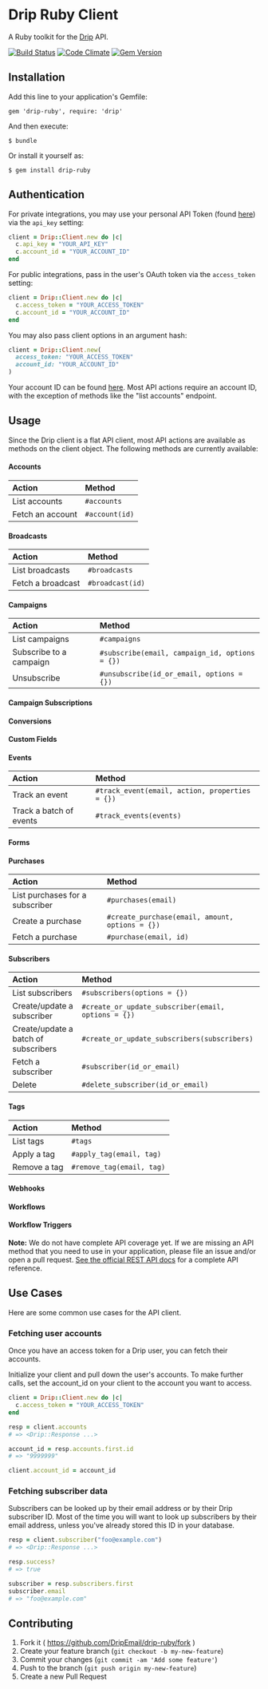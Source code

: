 # Drip Ruby Client

A Ruby toolkit for the [Drip](https://www.getdrip.com/) API.

[![Build Status](https://travis-ci.org/DripEmail/drip-ruby.svg?branch=master)](https://travis-ci.org/DripEmail/drip-ruby)
[![Code Climate](https://codeclimate.com/github/DripEmail/drip-ruby/badges/gpa.svg)](https://codeclimate.com/github/DripEmail/drip-ruby)
[![Gem Version](https://badge.fury.io/rb/drip-ruby.svg)](https://badge.fury.io/rb/drip-ruby)


## Installation

Add this line to your application's Gemfile:

    gem 'drip-ruby', require: 'drip'

And then execute:

    $ bundle

Or install it yourself as:

    $ gem install drip-ruby

## Authentication

For private integrations, you may use your personal API Token (found
[here](https://www.getdrip.com/user/edit)) via the `api_key` setting:

```ruby
client = Drip::Client.new do |c|
  c.api_key = "YOUR_API_KEY"
  c.account_id = "YOUR_ACCOUNT_ID"
end
```

For public integrations, pass in the user's OAuth token via the `access_token`
setting:

```ruby
client = Drip::Client.new do |c|
  c.access_token = "YOUR_ACCESS_TOKEN"
  c.account_id = "YOUR_ACCOUNT_ID"
end
```

You may also pass client options in an argument hash:

```ruby
client = Drip::Client.new(
  access_token: "YOUR_ACCESS_TOKEN"
  account_id: "YOUR_ACCOUNT_ID"
)
```

Your account ID can be found [here](https://www.getdrip.com/settings/site).
Most API actions require an account ID, with the exception of methods like
the "list accounts" endpoint.

## Usage

Since the Drip client is a flat API client, most API actions are available
as methods on the client object. The following methods are currently available:

#### Accounts

| Action                     | Method                                               |
| :------------------------- | :--------------------------------------------------- |
| List accounts              | `#accounts`                                          |
| Fetch an account           | `#account(id)`                                       |

#### Broadcasts

| Action                     | Method                                               |
| :------------------------- | :--------------------------------------------------- |
| List broadcasts            | `#broadcasts`                                        |
| Fetch a broadcast          | `#broadcast(id)`                                     |

#### Campaigns

| Action                     | Method                                               |
| :------------------------- | :--------------------------------------------------- |
| List campaigns             | `#campaigns`                                         |
| Subscribe to a campaign    | `#subscribe(email, campaign_id, options = {})`       |
| Unsubscribe                | `#unsubscribe(id_or_email, options = {})`            |

#### Campaign Subscriptions

#### Conversions

#### Custom Fields

#### Events

| Action                     | Method                                               |
| :------------------------- | :--------------------------------------------------- |
| Track an event             | `#track_event(email, action, properties = {})`       |
| Track a batch of events    | `#track_events(events)`                              |

#### Forms

#### Purchases

| Action                     | Method                                               |
| :------------------------- | :--------------------------------------------------- |
| List purchases for a subscriber | `#purchases(email)`                             |
| Create a purchase          | `#create_purchase(email, amount, options = {})`      |
| Fetch a purchase           | `#purchase(email, id)`                               |

#### Subscribers

| Action                     | Method                                               |
| :------------------------- | :--------------------------------------------------- |
| List subscribers           | `#subscribers(options = {})`                         |
| Create/update a subscriber | `#create_or_update_subscriber(email, options = {})`  |
| Create/update a batch of subscribers | `#create_or_update_subscribers(subscribers)` |
| Fetch a subscriber         | `#subscriber(id_or_email)`                           |
| Delete                     | `#delete_subscriber(id_or_email)`                    |

#### Tags

| Action                     | Method                                               |
| :------------------------- | :--------------------------------------------------- |
| List tags                  | `#tags`                                              |
| Apply a tag                | `#apply_tag(email, tag)`                             |
| Remove a tag               | `#remove_tag(email, tag)`                            |

#### Webhooks

#### Workflows

#### Workflow Triggers

**Note:** We do not have complete API coverage yet. If we are missing an API method
that you need to use in your application, please file an issue and/or open a
pull request. [See the official REST API docs](https://www.getdrip.com/docs/rest-api)
for a complete API reference.

## Use Cases

Here are some common use cases for the API client.

### Fetching user accounts

Once you have an access token for a Drip user, you can fetch their accounts.

Initialize your client and pull down the user's accounts. To make further calls, set the account_id
on your client to the account you want to access.

```ruby
client = Drip::Client.new do |c|
  c.access_token = "YOUR_ACCESS_TOKEN"
end

resp = client.accounts
# => <Drip::Response ...>

account_id = resp.accounts.first.id
# => "9999999"

client.account_id = account_id
```

### Fetching subscriber data

Subscribers can be looked up by their email address or by their Drip subscriber
ID. Most of the time you will want to look up subscribers by their email address,
unless you've already stored this ID in your database.

```ruby
resp = client.subscriber("foo@example.com")
# => <Drip::Response ...>

resp.success?
# => true

subscriber = resp.subscribers.first
subscriber.email
# => "foo@example.com"
```

## Contributing

1. Fork it ( https://github.com/DripEmail/drip-ruby/fork )
2. Create your feature branch (`git checkout -b my-new-feature`)
3. Commit your changes (`git commit -am 'Add some feature'`)
4. Push to the branch (`git push origin my-new-feature`)
5. Create a new Pull Request
